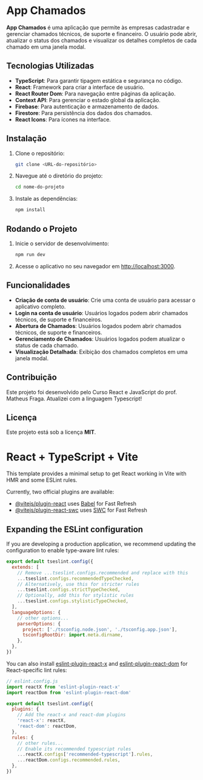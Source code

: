 
# App Chamados

**App Chamados** é uma aplicação que permite às empresas cadastradar e gerenciar chamados técnicos, de suporte e financeiro. O usuário pode abrir, atualizar o status dos chamados e visualizar os detalhes completos de cada chamado em uma janela modal.

## Tecnologias Utilizadas

- **TypeScript**: Para garantir tipagem estática e segurança no código.
- **React**: Framework para criar a interface de usuário.
- **React Router Dom**: Para navegação entre páginas da aplicação.
- **Context API**: Para gerenciar o estado global da aplicação.
- **Firebase**: Para autenticação e armazenamento de dados.
- **Firestore**: Para persistência dos dados dos chamados.
- **React Icons**: Para ícones na interface.

## Instalação

1. Clone o repositório:
   ```bash
   git clone <URL-do-repositório>
   ```

2. Navegue até o diretório do projeto:
   ```bash
   cd nome-do-projeto
   ```

3. Instale as dependências:
   ```bash
   npm install
   ```

## Rodando o Projeto

1. Inicie o servidor de desenvolvimento:
   ```bash
   npm run dev
   ```

2. Acesse o aplicativo no seu navegador em [http://localhost:3000](http://localhost:3000).

## Funcionalidades

- **Criação de conta de usuário**: Crie uma conta de usuário para acessar o aplicativo completo.
- **Login na conta de usuário**: Usuários logados podem abrir chamados técnicos, de suporte e financeiros.
- **Abertura de Chamados**: Usuários logados podem abrir chamados técnicos, de suporte e financeiros.
- **Gerenciamento de Chamados**: Usuários logados podem atualizar o status de cada chamado.
- **Visualização Detalhada**: Exibição dos chamados completos em uma janela modal.

## Contribuição

Este projeto foi desenvolvido pelo Curso React e JavaScript do prof. Matheus Fraga. Atualizei com a linguagem Typescript!

## Licença

Este projeto está sob a licença **MIT**.
<!-- Info criados pelo projeto - Templates e Eslint. -->
# React + TypeScript + Vite

This template provides a minimal setup to get React working in Vite with HMR and some ESLint rules.

Currently, two official plugins are available:

- [@vitejs/plugin-react](https://github.com/vitejs/vite-plugin-react/blob/main/packages/plugin-react/README.md) uses [Babel](https://babeljs.io/) for Fast Refresh
- [@vitejs/plugin-react-swc](https://github.com/vitejs/vite-plugin-react-swc) uses [SWC](https://swc.rs/) for Fast Refresh

## Expanding the ESLint configuration

If you are developing a production application, we recommend updating the configuration to enable type-aware lint rules:

```js
export default tseslint.config({
  extends: [
    // Remove ...tseslint.configs.recommended and replace with this
    ...tseslint.configs.recommendedTypeChecked,
    // Alternatively, use this for stricter rules
    ...tseslint.configs.strictTypeChecked,
    // Optionally, add this for stylistic rules
    ...tseslint.configs.stylisticTypeChecked,
  ],
  languageOptions: {
    // other options...
    parserOptions: {
      project: ['./tsconfig.node.json', './tsconfig.app.json'],
      tsconfigRootDir: import.meta.dirname,
    },
  },
})
```

You can also install [eslint-plugin-react-x](https://github.com/Rel1cx/eslint-react/tree/main/packages/plugins/eslint-plugin-react-x) and [eslint-plugin-react-dom](https://github.com/Rel1cx/eslint-react/tree/main/packages/plugins/eslint-plugin-react-dom) for React-specific lint rules:

```js
// eslint.config.js
import reactX from 'eslint-plugin-react-x'
import reactDom from 'eslint-plugin-react-dom'

export default tseslint.config({
  plugins: {
    // Add the react-x and react-dom plugins
    'react-x': reactX,
    'react-dom': reactDom,
  },
  rules: {
    // other rules...
    // Enable its recommended typescript rules
    ...reactX.configs['recommended-typescript'].rules,
    ...reactDom.configs.recommended.rules,
  },
})
```
